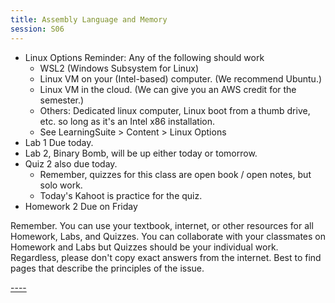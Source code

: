 ```yaml
---
title: Assembly Language and Memory
session: S06
---
```


* Linux Options Reminder: Any of the following should work
    * WSL2 (Windows Subsystem for Linux)
    * Linux VM on your (Intel-based) computer. (We recommend Ubuntu.)
    * Linux VM in the cloud. (We can give you an AWS credit for the semester.)
    * Others: Dedicated linux computer, Linux boot from a thumb drive, etc. so long as it's an Intel x86 installation.
    * See LearningSuite > Content > Linux Options
* Lab 1 Due today.
* Lab 2, Binary Bomb, will be up either today or tomorrow.
* Quiz 2 also due today.
    * Remember, quizzes for this class are open book / open notes, but solo work.
    * Today's Kahoot is practice for the quiz.
* Homework 2 Due on Friday

Remember. You can use your textbook, internet, or other resources for all Homework, Labs, and Quizzes. You can collaborate with your classmates on Homework and Labs but Quizzes should be your individual work. Regardless, please don't copy exact answers from the internet. Best to find pages that describe the principles of the issue.

[----](https://itc252.dicax.org/Extra/S06-Operands.png)

